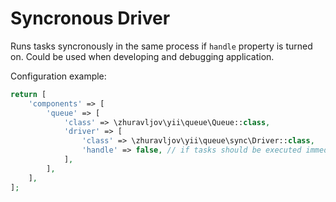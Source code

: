 Syncronous Driver
=================

Runs tasks syncronously in the same process if `handle` property is turned on. Could be used when developing and debugging
application.

Configuration example:

```php
return [
    'components' => [
        'queue' => [
            'class' => \zhuravljov\yii\queue\Queue::class,
            'driver' => [
                'class' => \zhuravljov\yii\queue\sync\Driver::class,
                'handle' => false, // if tasks should be executed immediately
            ],
        ],
    ],
];
```

